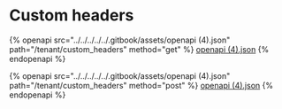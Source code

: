 # Custom headers

{% openapi src="../../../../../.gitbook/assets/openapi (4).json" path="/tenant/custom_headers" method="get" %}
[openapi (4).json](<../../../../../.gitbook/assets/openapi (4).json>)
{% endopenapi %}

{% openapi src="../../../../../.gitbook/assets/openapi (4).json" path="/tenant/custom_headers" method="post" %}
[openapi (4).json](<../../../../../.gitbook/assets/openapi (4).json>)
{% endopenapi %}
